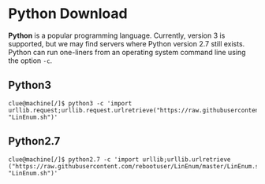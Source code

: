 # Python Download

**Python** is a popular programming language. Currently, version 3 is supported, but we may find servers where Python version 2.7 still exists. Python can run one-liners from an operating system command line using the option `-c`.

## Python3

```shell
clue@machine[/]$ python3 -c 'import urllib.request;urllib.request.urlretrieve("https://raw.githubusercontent.com/rebootuser/LinEnum/master/LinEnum.sh", "LinEnum.sh")'
```

## Python2.7

```shell
clue@machine[/]$ python2.7 -c 'import urllib;urllib.urlretrieve ("https://raw.githubusercontent.com/rebootuser/LinEnum/master/LinEnum.sh", "LinEnum.sh")'
```
